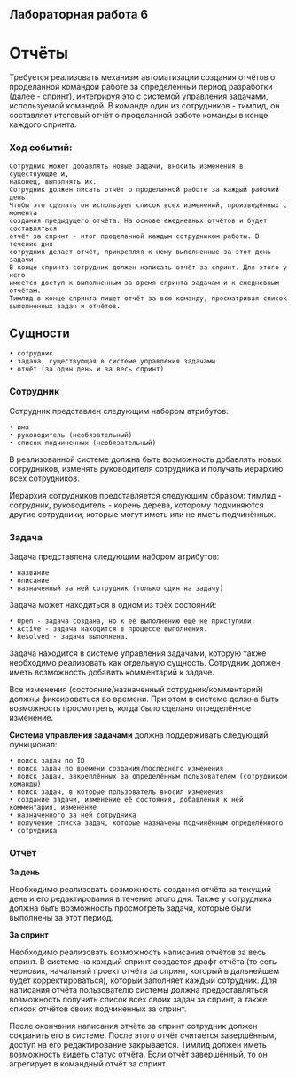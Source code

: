 ## Лабораторная работа 6

# Отчёты

Требуется реализовать механизм автоматизации создания отчётов о проделанной командой
работе за определённый период разработки (далее - спринт), интегрируя это с системой
управления задачами, используемой командой. В команде один из сотрудников - тимлид,
он составляет итоговый отчёт о проделанной работе команды в конце каждого спринта.

### Ход событий:

```
Сотрудник может добавлять новые задачи, вносить изменения в существующие и,
наконец, выполнять их.
Сотрудник должен писать отчёт о проделанной работе за каждый рабочий день.
Чтобы это сделать он использует список всех изменений, произведённых с момента
создания предыдущего отчёта. На основе ежедневных отчётов и будет составляться
отчёт за спринт - итог проделанной каждым сотрудником работы. В течение дня
сотрудник делает отчёт, прикрепляя к нему выполненные за этот день задачи.
В конце спринта сотрудник должен написать отчёт за спринт. Для этого у него
имеется доступ к выполненным за время спринта задачам и к ежедневным отчётам.
Тимлид в конце спринта пишет отчёт за всю команду, просматривая список
выполненных задач и отчётов.
```
## Сущности

```
• сотрудник
• задача, существующая в системе управления задачами
• отчёт (за один день и за весь спринт)
```
### Сотрудник

Сотрудник представлен следующим набором атрибутов:

```
• имя
• руководитель (необязательный)
• список подчиненных (необязательный)
```
В реализованной системе должна быть возможность добавлять новых сотрудников,
изменять руководителя сотрудника и получать иерархию всех сотрудников.

Иерархия сотрудников представляется следующим образом: тимлид - сотрудник,
руководитель - корень дерева, которому подчиняются другие сотрудники, которые могут
иметь или не иметь подчинённых.

### Задача

Задача представлена следующим набором атрибутов:

```
• название
• описание
• назначенный за ней сотрудник (только один на задачу)
```
Задача может находиться в одном из трёх состояний:

```
• Open - задача создана, но к её выполнению ещё не приступили.
• Active - задача находится в процессе выполнения.
• Resolved - задача выполнена.
```
Задача находится в системе управления задачами, которую также необходимо реализовать
как отдельную сущность. Сотрудник должен иметь возможность добавить комментарий к
задаче.

Все изменения (состояние/назначенный сотрудник/комментарий) должны фиксироваться
во времени. При этом в системе должна быть возможность просмотреть, когда было
сделано определённое изменение.

**Система управления задачами** должна поддерживать следующий функционал:

```
• поиск задач по ID
• поиск задач по времени создания/последнего изменения
• поиск задач, закреплённых за определённым пользователем (сотрудником команды)
• поиск задач, в которые пользователь вносил изменения
• создание задачи, изменение её состояния, добавления к ней комментария, изменение
• назначенного за ней сотрудника
• получение списка задач, которые назначены подчинённым определённого
• сотрудника
```
### Отчёт

**За день**

Необходимо реализовать возможность создания отчёта за текущий день и его
редактирования в течение этого дня. Также у сотрудника должна быть возможность
просмотреть задачи, которые были выполнены за этот период.

**За спринт**

Необходимо реализовать возможность написания отчётов за весь спринт. В системе на
каждый спринт создается драфт отчёта (то есть черновик, начальный проект отчёта за
спринт, который в дальнейшем будет корректироваться), который заполняет каждый
сотрудник. Для написания отчёта пользователю системы должна предоставляться
возможность получить список всех своих задач за спринт, а также список отчётов своих
подчиненных за спринт.

После окончания написания отчёта за спринт сотрудник должен сохранить его в системе.
После этого отчёт считается завершённым, доступ на его редактирование закрывается.
Тимлид должен иметь возможность видеть статус отчёта. Если отчёт завершённый, то он
агрегирует в командный отчёт за спринт.
